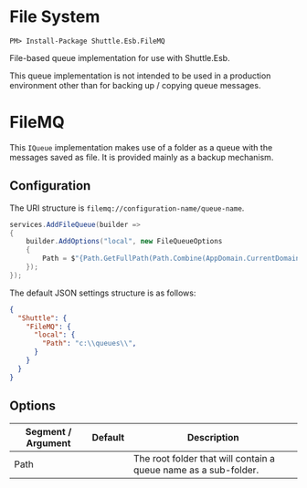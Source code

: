 # File System

```
PM> Install-Package Shuttle.Esb.FileMQ
```

File-based queue implementation for use with Shuttle.Esb.

This queue implementation is not intended to be used in a production environment other than for backing up / copying queue messages.

# FileMQ

This `IQueue` implementation makes use of a folder as a queue with the messages saved as file.  It is provided mainly as a backup mechanism.

## Configuration

The URI structure is `filemq://configuration-name/queue-name`.

```c#
services.AddFileQueue(builder =>
{
    builder.AddOptions("local", new FileQueueOptions
    {
        Path = $"{Path.GetFullPath(Path.Combine(AppDomain.CurrentDomain.BaseDirectory, ".."))}\\queues\\"
    });
});
```

The default JSON settings structure is as follows:

```json
{
  "Shuttle": {
    "FileMQ": {
      "local": {
        "Path": "c:\\queues\\",
      }
    }
  }
}
```

## Options

| Segment / Argument | Default | Description |
| --- | --- | --- | 
| Path | | The root folder that will contain a queue name as a sub-folder. |
